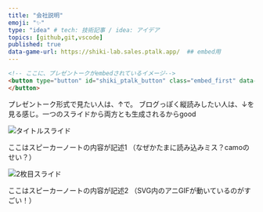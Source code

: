 ```yaml
---
title: "会社説明"
emoji: "✨"
type: "idea" # tech: 技術記事 / idea: アイデア
topics: [github,git,vscode]
published: true
data-game-url: https://shiki-lab.sales.ptalk.app/  ## embed用
---
```


```html
<!-- ここに、プレゼントークがembedされているイメージ-->
<button type="button" id="shiki_ptalk_button" class="embed_first" data-game-url="https://shiki-lab.sales.ptalk.app/" data-script-url="https://strikeworks.jp/pub/dxshiki/embed/" data-scwidth="800" data-scheight="1200">
</button>
```

プレゼントーク形式で見たい人は、↑で。
ブログっぽく縦読みしたい人は、↓を見る感じ。一つのスライドから両方とも生成されるからgood

![タイトルスライド](https://docs.google.com/presentation/d/12h0UHktPDx28qJcjE9-PjkBFwR4EgP34_NlUpa0Izw4/export/svg?pageid=gec5b33a58d_1_0)

ここはスピーカーノートの内容が記述1
（なぜかたまに読み込みミス？camoのせい？）

![2枚目スライド](https://docs.google.com/presentation/d/12h0UHktPDx28qJcjE9-PjkBFwR4EgP34_NlUpa0Izw4/export/svg?pageid=g122f41e1b8f_0_0)

ここはスピーカーノートの内容が記述2
（SVG内のアニGIFが動いているのがすごい！）

